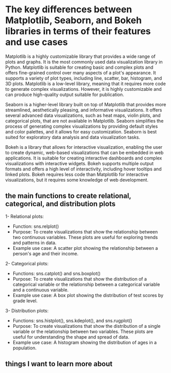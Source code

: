 # The key differences between Matplotlib, Seaborn, and Bokeh libraries in terms of their features and use cases
Matplotlib is a highly customizable library that provides a wide range of plots and graphs. It is the most commonly used data visualization library in Python. Matplotlib is suitable for creating basic and complex plots and offers fine-grained control over many aspects of a plot's appearance. It supports a variety of plot types, including line, scatter, bar, histogram, and 3D plots. Matplotlib is a low-level library, meaning that it requires more code to generate complex visualizations. However, it is highly customizable and can produce high-quality output suitable for publication.

Seaborn is a higher-level library built on top of Matplotlib that provides more streamlined, aesthetically pleasing, and informative visualizations. It offers several advanced data visualizations, such as heat maps, violin plots, and categorical plots, that are not available in Matplotlib. Seaborn simplifies the process of generating complex visualizations by providing default styles and color palettes, and it allows for easy customization. Seaborn is best suited for exploratory data analysis and data visualization tasks.

Bokeh is a library that allows for interactive visualization, enabling the user to create dynamic, web-based visualizations that can be embedded in web applications. It is suitable for creating interactive dashboards and complex visualizations with interactive widgets. Bokeh supports multiple output formats and offers a high level of interactivity, including hover tooltips and linked plots. Bokeh requires less code than Matplotlib for interactive visualizations, but it requires some knowledge of web development.

## the main functions to create relational, categorical, and distribution plots
1- Relational plots:
* Function: sns.relplot()
* Purpose: To create visualizations that show the relationship between two continuous variables. These plots are useful for exploring trends and patterns in data.
* Example use case: A scatter plot showing the relationship between a person's age and their income.

2- Categorical plots:
* Functions: sns.catplot() and sns.boxplot()
* Purpose: To create visualizations that show the distribution of a categorical variable or the relationship between a categorical variable and a continuous variable.
* Example use case: A box plot showing the distribution of test scores by grade level.

3- Distribution plots:
* Functions: sns.histplot(), sns.kdeplot(), and sns.rugplot()
* Purpose: To create visualizations that show the distribution of a single variable or the relationship between two variables. These plots are useful for understanding the shape and spread of data.
* Example use case: A histogram showing the distribution of ages in a population.

## things I want to learn more about
